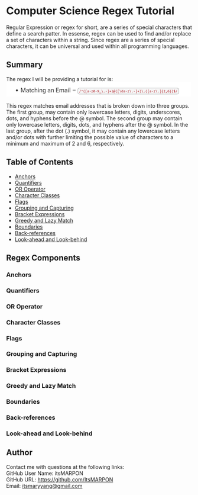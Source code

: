 # Computer Science Regex Tutorial

Regular Expression or regex for short, are a series of special characters that define a search patter. In essense, regex can be used to find and/or replace a set of characters within a string. Since regex are a series of special characters, it can be universal and used within all programming languages. 

## Summary

The regex I will be providing a tutorial for is:
<br />
![Screenshot of Email Regex](./assets/images/email-regex1.png)
<br />

This regex matches email addresses that is broken down into three groups. The first group, may contain only lowercase letters, digits, underscores, dots, and hyphens before the @ symbol. The second group may contain only lowercase letters, digits, dots, and hyphens after the @ symbol. In the last group, after the dot (.) symbol, it may contain any lowercase letters and/or dots with further limiting the possible value of characters to a minimum and maximum of 2 and 6, respectively. 

## Table of Contents

- [Anchors](#anchors)
- [Quantifiers](#quantifiers)
- [OR Operator](#or-operator)
- [Character Classes](#character-classes)
- [Flags](#flags)
- [Grouping and Capturing](#grouping-and-capturing)
- [Bracket Expressions](#bracket-expressions)
- [Greedy and Lazy Match](#greedy-and-lazy-match)
- [Boundaries](#boundaries)
- [Back-references](#back-references)
- [Look-ahead and Look-behind](#look-ahead-and-look-behind)

## Regex Components

### Anchors

### Quantifiers

### OR Operator

### Character Classes

### Flags

### Grouping and Capturing

### Bracket Expressions

### Greedy and Lazy Match

### Boundaries

### Back-references

### Look-ahead and Look-behind

## Author

Contact me with questions at the following links:
<br />
GitHub User Name: itsMARPON
<br />
GitHub URL: https://github.com/ItsMARPON
<br />
Email: itsmaryyang@gmail.com
